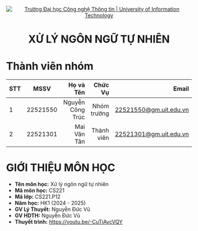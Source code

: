 <!-- Banner -->
<p align="center">
  <a href="https://www.uit.edu.vn/" title="Trường Đại học Công nghệ Thông tin" style="border: none;">
    <img src="https://i.imgur.com/WmMnSRt.png" alt="Trường Đại học Công nghệ Thông tin | University of Information Technology">
  </a>
</p>

<h1 align="center"><b>XỬ LÝ NGÔN NGỮ TỰ NHIÊN</b></h1>

# Thành viên nhóm
| STT    | MSSV          | Họ và Tên              |Chức Vụ    | Email                   |
| ------ |:-------------:| ----------------------:|----------:|-------------------------:
| 1      | 22521550      | Nguyễn Công Trúc       |Nhóm trưởng|22521550@gm.uit.edu.vn   |
| 2      | 22521301      | Mai Văn Tân            |Thành viên|22521301@gm.uit.edu.vn   |

# GIỚI THIỆU MÔN HỌC
* **Tên môn học:** Xử lý ngôn ngữ tự nhiên
* **Mã môn học:** CS221
* **Mã lớp:** CS221.P12
* **Năm học:** HK1 (2024 - 2025)
* **GV Lý Thuyết:** Nguyễn Đức Vũ
* **GV HDTH:** Nguyễn Đức Vũ
* **Thuyết trình:** https://youtu.be/-CuTiAycVQY
